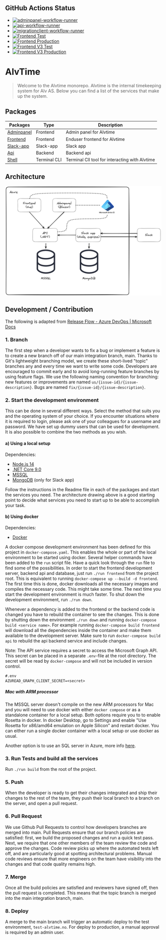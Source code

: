 ## GitHub Actions Status
- [![adminpanel-workflow-runner](https://github.com/Alv-no/alvtime/actions/workflows/adminpanel-workflow-runner.yml/badge.svg)](https://github.com/Alv-no/alvtime/actions/workflows/adminpanel-workflow-runner.yml)
- [![api-workflow-runner](https://github.com/Alv-no/alvtime/actions/workflows/api-workflow-runner.yml/badge.svg)](https://github.com/Alv-no/alvtime/actions/workflows/api-workflow-runner.yml)
- [![migrationclient-workflow-runner](https://github.com/Alv-no/alvtime/actions/workflows/migrationclient-workflow-runner.yml/badge.svg)](https://github.com/Alv-no/alvtime/actions/workflows/migrationclient-workflow-runner.yml)
- [![Frontend Test](https://github.com/Alv-no/alvtime/actions/workflows/azure-static-web-apps-red-sand-043c70a03.yml/badge.svg)](https://github.com/Alv-no/alvtime/actions/workflows/azure-static-web-apps-red-sand-043c70a03.yml)
- [![Frontend Production](https://github.com/Alv-no/alvtime/actions/workflows/azure-static-web-apps-mango-island-0a2b55803.yml/badge.svg)](https://github.com/Alv-no/alvtime/actions/workflows/azure-static-web-apps-mango-island-0a2b55803.yml)
- [![Frontend V3 Test](https://github.com/Alv-no/alvtime/actions/workflows/azure-static-web-apps-zealous-wave-0708ca403.yml/badge.svg)](https://github.com/Alv-no/alvtime/actions/workflows/azure-static-web-apps-zealous-wave-0708ca403.yml)
- [![Frontend V3 Production](https://github.com/Alv-no/alvtime/actions/workflows/azure-static-web-apps-kind-water-073df6f03.yml/badge.svg)](https://github.com/Alv-no/alvtime/actions/workflows/azure-static-web-apps-kind-water-073df6f03.yml)

# AlvTime

> Welcome to the Alvtime monorepo. Alvtime is the internal timekeeping system for Alv AS. Below you can find a list of the services that make up the system.

## Packages

| Packages                            | Type         | Description                                    |
| ----------------------------------- | ------------ | ---------------------------------------------- |
| [Adminpanel](./packages/adminpanel) | Frontend     | Admin panel for Alvtime                        |
| [Frontend](./packages/frontend)     | Frontend     | Enduser frontend for Alvtime                   |
| [Slack-app](./packages/slack-app)   | Slack-app    | Slack app                                      |
| [Api](./packages/api)               | Backend      | Backend api                                    |                                  |
| [Shell](./packages/shell)           | Terminal CLI | Terminal ClI tool for interacting with Alvtime |

## Architecture

![Alvtime architecture](images/alvtime-arkitektur.png)

## Development / Contribution

The following is adapted from [Release Flow - Azure DevOps | Microsoft Docs](https://docs.microsoft.com/en-us/azure/devops/learn/devops-at-microsoft/release-flow)

### 1. Branch

The first step when a developer wants to fix a bug or implement a feature is to create a new branch off of our main integration branch, main. Thanks to Git's lightweight branching model, we create these short-lived "topic" branches any and every time we want to write some code. Developers are encouraged to commit early and to avoid long-running feature branches by using feature flags. We use the following naming convention for branching: new features or improvements are named `us/{issue-id}/{issue-description}`. Bugs are named `fix/{issue-id}/{issue-description}`.

### 2. Start the development environment

This can be done in several different ways. Select the method that suits you and the operating system of your choice. If you encounter situations where it is required to login, please ask one of your colleagues for a username and password. We have set up dummy users that can be used for development. It is also possible to combine the two methods as you wish.

#### a) Using a local setup

Dependencies:

- [Node.js 14](https://nodejs.org/en/)
- [.NET Core 9.0](https://dotnet.microsoft.com/download/dotnet/9.0)
- [MSSQL](https://www.microsoft.com/en-us/sql-server/sql-server-downloads)
- [MongoDB](https://www.mongodb.com/try/download/enterprise) (only for Slack app)

Follow the instructions in the Readme file in each of the packages and start the services you need. The architecture drawing above is a good starting point to decide what services you need to start up to be able to accomplish your task.

#### b) Using docker

Dependencies:

- [Docker](https://www.docker.com/products/docker-desktop)

A docker compose development environment has been defined for this project in `docker-compose.yaml`. This enables the whole or part of the local environment to be started using docker. Several helper commands have been added to the `run` script file. Have a quick look through the `run` file to find some of the possibilities. In order to start the frontend development server, backend api and database, just run `./run frontend` from the project root. This is equivalent to running `docker-compose up --build -d frontend`. The first time this is done, docker downloads all the necessary images and compiles the necessary code. This might take some time. The next time you start the development environment is much faster. To shut down the development environment, run `./run down`.

Whenever a dependency is added to the frontend or the backend code is changed you have to rebuild the container to see the changes. This is done by shutting down the environment `./run down` and running `docker-compose build <service name>`. For example running `docker-compose build frontend` will download all the dependencies inside the container and make them available to the development server. Make sure to run `docker-compose build api` to rebuild the api backend service and include changes.

Note: The API service requires a secret to access the Microsoft Graph API. This secret can be placed in a separate `.env`-file at the root directory. The secret will be read by `docker-compose` and will not be included in version control.

```
#.env
AZUREAD_GRAPH_CLIENT_SECRET=<secret>
```

##### Mac with ARM processor

The MSSQL server doesn't compile on the new ARM processors for Mac and you will need to use docker with either `docker compose` or as a standalone container for a local setup. Both options require you to to enable Rosetta in docker. In docker Desktop, go to Settings and enable "Use Rosetta for x86/amd64 emulation on Apple Silicon" and restart docker. You can either run a single docker container with a local setup or use docker as usual.

Another option is to use an SQL server in Azure, more info [here](https://github.com/Alv-no/alvtime/issues/368#issuecomment-892052356).

### 3. Run Tests and build all the services

Run `./run build` from the root of the project.

### 5. Push

When the developer is ready to get their changes integrated and ship their changes to the rest of the team, they push their local branch to a branch on the server, and open a pull request.

### 6. Pull Request

We use Github Pull Requests to control how developers branches are merged into main. Pull Requests ensure that our branch policies are satisfied: first, we build the proposed changes and run a quick test pass. Next, we require that one other members of the team review the code and approve the changes. Code review picks up where the automated tests left off, and are particularly good at spotting architectural problems. Manual code reviews ensure that more engineers on the team have visibility into the changes and that code quality remains high.

### 7. Merge

Once all the build policies are satisfied and reviewers have signed off, then the pull request is completed. This means that the topic branch is merged into the main integration branch, main. 

### 8. Deploy

A merge to the main branch will trigger an automatic deploy to the test environment, `test-alvtime.no`. For deploy to production, a manual approval is required by an admin user.
